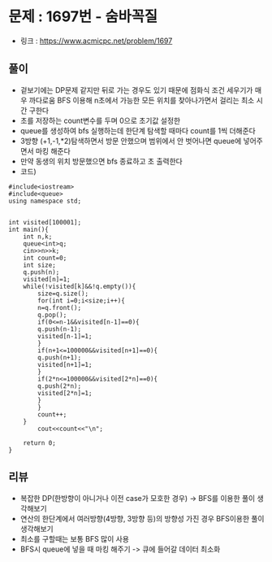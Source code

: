# 문제 : 1697번 - 숨바꼭질
* 링크 : https://www.acmicpc.net/problem/1697

## 풀이
* 겉보기에는 DP문제 같지만 뒤로 가는 경우도 있기 때문에 점화식 조건 세우기가 매우 까다로움 BFS 이용해 n초에서 가능한 모든 위치를 찾아나가면서 걸리는 최소 시간 구한다
* 초를 저장하는 count변수를 두며 0으로 초기값 설정한
* queue를 생성하여 bfs 실행하는데 한단계 탐색할 때마다 count를 1씩 더해준다
* 3방향 (+1,-1,*2)탐색하면서 방문 안했으며 범위에서 안 벗어나면 queue에 넣어주면서 마킹 해준다
* 만약 동생의 위치 방문했으면 bfs 종료하고 초 출력한다
* 코드)
```
#include<iostream>
#include<queue>
using namespace std;


int visited[100001];
int main(){
	int n,k;
	queue<int>q;
	cin>>n>>k;
	int count=0;
	int size;
	q.push(n);
	visited[n]=1;
	while(!visited[k]&&!q.empty()){
		size=q.size();
		for(int i=0;i<size;i++){
		n=q.front();
		q.pop();
		if(0<=n-1&&visited[n-1]==0){
		q.push(n-1);
		visited[n-1]=1;	
		} 
		if(n+1<=100000&&visited[n+1]==0){
		q.push(n+1);	
		visited[n+1]=1;
		} 
		if(2*n<=100000&&visited[2*n]==0){
		q.push(2*n);
		visited[2*n]=1;	
		} 
		}
		count++;
	}
		cout<<count<<"\n";

	return 0;
}
```

## 리뷰
* 복잡한 DP(한방향이 아니거나 이전 case가 모호한 경우) -> BFS를 이용한 풀이 생각해보기
* 연산의 한단계에서 여러방향(4방향, 3방향 등)의 방향성 가진 경우 BFS이용한 풀이 생각해보기
* 최소를 구할때는 보통 BFS 많이 사용
* BFS시 queue에 넣을 때 마킹 해주기 -> 큐에 들어갈 데이터 최소화